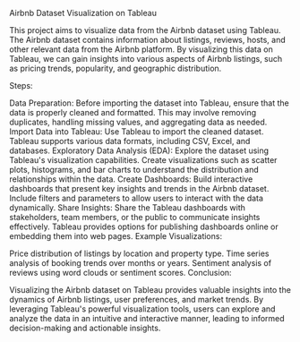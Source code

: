 Airbnb Dataset Visualization on Tableau

This project aims to visualize data from the Airbnb dataset using Tableau. The Airbnb dataset contains information about listings, reviews, hosts, and other relevant data from the Airbnb platform. By visualizing this data on Tableau, we can gain insights into various aspects of Airbnb listings, such as pricing trends, popularity, and geographic distribution.

Steps:

Data Preparation: Before importing the dataset into Tableau, ensure that the data is properly cleaned and formatted. This may involve removing duplicates, handling missing values, and aggregating data as needed. Import Data into Tableau: Use Tableau to import the cleaned dataset. Tableau supports various data formats, including CSV, Excel, and databases. Exploratory Data Analysis (EDA): Explore the dataset using Tableau's visualization capabilities. Create visualizations such as scatter plots, histograms, and bar charts to understand the distribution and relationships within the data. Create Dashboards: Build interactive dashboards that present key insights and trends in the Airbnb dataset. Include filters and parameters to allow users to interact with the data dynamically. Share Insights: Share the Tableau dashboards with stakeholders, team members, or the public to communicate insights effectively. Tableau provides options for publishing dashboards online or embedding them into web pages. Example Visualizations:

Price distribution of listings by location and property type. Time series analysis of booking trends over months or years. Sentiment analysis of reviews using word clouds or sentiment scores. Conclusion:

Visualizing the Airbnb dataset on Tableau provides valuable insights into the dynamics of Airbnb listings, user preferences, and market trends. By leveraging Tableau's powerful visualization tools, users can explore and analyze the data in an intuitive and interactive manner, leading to informed decision-making and actionable insights.
